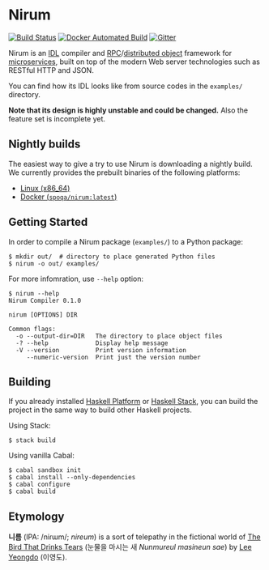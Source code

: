 Nirum
=====

[![Build Status][ci-svg]][ci]
[![Docker Automated Build][docker-svg]][docker]
[![Gitter][chat-svg]][chat]

[ci-svg]: https://travis-ci.org/spoqa/nirum.svg
[ci]: https://travis-ci.org/spoqa/nirum
[docker]: https://hub.docker.com/r/spoqa/nirum/
[docker-svg]: https://img.shields.io/docker/automated/spoqa/nirum.svg
[chat-svg]: https://badges.gitter.im/spoqa/nirum.svg
[chat]: https://gitter.im/spoqa/nirum?utm_source=badge&utm_medium=badge&utm_campaign=pr-badge

Nirum is an [IDL][1] compiler and [RPC][2]/[distributed object][3] framework
for [microservices][4], built on top of the modern Web server technologies
such as RESTful HTTP and JSON.

You can find how its IDL looks like from source codes in the `examples/`
directory.

**Note that its design is highly unstable and could be changed.**
Also the feature set is incomplete yet.

[1]: https://en.wikipedia.org/wiki/Interface_description_language
[2]: https://en.wikipedia.org/wiki/Remote_procedure_call
[3]: https://en.wikipedia.org/wiki/Distributed_object
[4]: https://en.wikipedia.org/wiki/Microservices


Nightly builds
--------------

The easiest way to give a try to use Nirum is downloading a nightly build.
We currently provides the prebuilt binaries of the following platforms:

- [Linux (x86_64)](https://nightly-builds.nirum.org/travis-builds/nirum-linux-x86_64)
- [Docker (`spoqa/nirum:latest`)][docker]


Getting Started
---------------

In order to compile a Nirum package (`examples/`) to a Python package:

    $ mkdir out/  # directory to place generated Python files
    $ nirum -o out/ examples/

For more infomration, use `--help` option:

    $ nirum --help
    Nirum Compiler 0.1.0

    nirum [OPTIONS] DIR

    Common flags:
      -o --output-dir=DIR   The directory to place object files
      -? --help             Display help message
      -V --version          Print version information
         --numeric-version  Print just the version number


Building
--------

If you already installed [Haskell Platform][5] or [Haskell Stack][6],
you can build the project in the same way to build other Haskell projects.

Using Stack:

    $ stack build

Using vanilla Cabal:

    $ cabal sandbox init
    $ cabal install --only-dependencies
    $ cabal configure
    $ cabal build

[5]: https://www.haskell.org/platform/
[6]: https://www.haskellstack.org/


Etymology
---------

**니름** (IPA: /niɾɯm/; *nireum*) is a sort of telepathy in the fictional world
of [The Bird That Drinks Tears][7] (눈물을 마시는 새 *Nunmureul masineun sae*)
by [Lee Yeongdo][8] (이영도).

[7]: https://en.wikipedia.org/wiki/The_Bird_That_Drinks_Tears
[8]: https://en.wikipedia.org/wiki/Lee_Yeongdo
